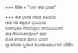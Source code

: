+++
title = "೦೫೯ ಈತ ಭಾರತ"

+++
ಈತ ಭಾರತ ವರುಷ ಪತಿಯನು  
ಜಾತ ಗಡ ತತ್ಕರ್ಮ ಭೂಮಿಯ  
ಲೀತನಧಿಪತಿ ಗೆಲಿದನಿತ್ತಲು ದೇವಭೂಮಿಪರ  
ಈತ ಗೌರೀಸುತನವೋಲ್ ಪುರು  
ಹೂತ ತನಯತ ವೋಲು ಭುವನ  
ಖ್ಯಾತನೆಂದಾ ಸ್ತ್ರೀಕಟಕ ಕೊಂಡಾಡಿತರ್ಜುನನ     ॥59॥